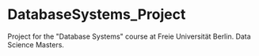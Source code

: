 # DatabaseSystems_Project
Project for the "Database Systems" course at Freie Universität Berlin. Data Science Masters.
